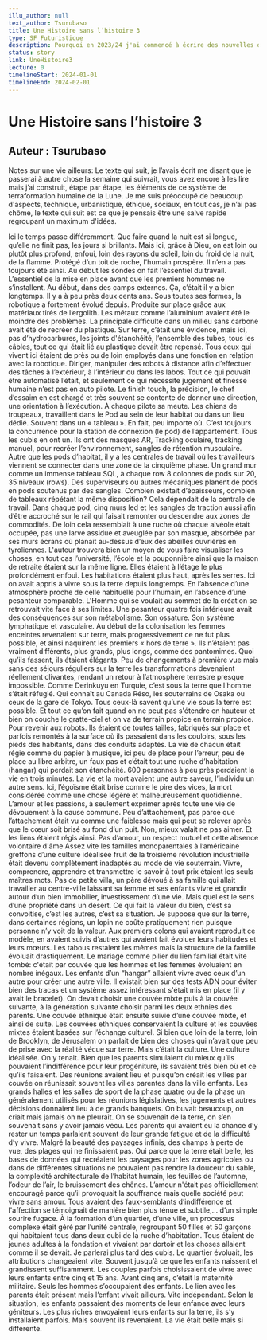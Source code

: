 ```yaml
---
illu_author: null
text_author: Tsurubaso
title: Une Histoire sans l’histoire 3
type: SF Futuristique
description: Pourquoi en 2023/24 j'ai commencé à écrire des nouvelles de sf, ça c'est la série de posts laissé sur Facebook dans lesquels j'ai établi la logique de l'univers. j'ai changé des trucs après, et tout ne correspond pas.
status: story
link: UneHistoire3
lecture: 0
timelineStart: 2024-01-01
timelineEnd: 2024-02-01
---
```


# Une Histoire sans l’histoire 3
## Auteur : Tsurubaso


Notes sur une vie ailleurs:
 Le texte qui suit, je l’avais écrit me disant que je passerai à autre chose la semaine qui suivrait, vous avez encore à les lire mais j’ai construit, étape par étape, les éléments de ce système de terraformation humaine de la Lune.
Je me suis préoccupé de beaucoup d'aspects, technique, urbanistique, éthique, sociaux, en tout cas, je n’ai pas chômé, le texte qui suit est ce que je pensais être une salve rapide regroupant un maximum d'idées.

Ici le temps passe différemment. Que faire quand la nuit est si longue, qu’elle ne finit pas, les jours si brillants. Mais ici, grâce à Dieu, on est loin ou plutôt plus profond, enfoui, loin des rayons du soleil, loin du froid de la nuit, de la flamme. Protégé d’un toit de roche, l'humain prospère.
 Il n’en a pas toujours été ainsi. Au début les sondes on fait l’essentiel du travail. L’essentiel de la mise en place avant que les premiers hommes ne s’installent. Au début, dans des camps externes. Ça, c’était il y a bien longtemps. Il y a à peu près deux cents ans.
Sous toutes ses formes, la robotique a fortement évolué depuis. Produite sur place grâce aux matériaux tirés de l’ergolith.  Les métaux comme l’aluminium avaient été le moindre des problèmes. La principale difficulté dans un milieu sans carbone avait été de recréer du plastique. Sur terre, c’était une évidence, mais ici, pas d’hydrocarbures, les joints d'étanchéité, l’ensemble des tubes, tous les câbles, tout ce qui était lié au plastique devait être repensé. 
Tous ceux qui vivent ici étaient de près ou de loin employés dans une fonction en relation avec la robotique. Diriger, manipuler des robots à distance afin d’effectuer des tâches à l’extérieur, à l’intérieur ou dans les labos. Tout ce qui pouvait être automatisé l’était, et seulement ce qui nécessite jugement et finesse humaine n’est pas en auto pilote. Le finish touch, la précision, le chef d’essaim en est chargé et très souvent se contente de donner une direction, une orientation à l’exécution. À chaque pilote sa meute. Les chiens de troupeaux, travaillent dans le Pod au sein de leur habitat ou dans un lieu dédié. Souvent dans un « tableau ». En fait, peu importe où.
C’est toujours la concurrence pour la station de connexion (le pod) de l’appartement. Tous les cubis en ont un. Ils ont des masques AR, Tracking oculaire, tracking manuel, pour recréer l’environnement, sangles de rétention musculaire. Autre que les pods d’habitat, il y a les centrales de travail où les travailleurs viennent se connecter dans une zone de la cinquième phase. Un grand mur comme un immense tableau SQL, à chaque row 8 colonnes de pods sur 20, 35 niveaux (rows). Des superviseurs ou autres mécaniques planent de pods en pods soutenus par des sangles. Combien existait d’épaisseurs, combien de tableaux répétant la même disposition?  Cela dépendait de la centrale de travail. Dans chaque pod, cinq murs led et les sangles de traction aussi afin d’être accroché sur le rail qui faisait remonter ou descendre aux zones de commodités.
De loin cela ressemblait à une ruche où chaque alvéole était occupée, pas une larve assidue et aveuglée par son masque, absorbée par ses murs écrans où planait au-dessus d’eux des abeilles ouvrières en tyroliennes.
L'auteur trouvera bien un moyen de vous faire visualiser les choses, en tout cas l’université, l’école et la pouponnière ainsi que la maison de retraite étaient sur la même ligne. Elles étaient à l’étage le plus profondément enfoui. Les habitations étaient plus haut, après les serres.
Ici on avait appris à vivre sous la terre depuis longtemps. En l’absence d’une atmosphère proche de celle habituelle pour l’humain, en l’absence d’une pesanteur comparable.
 L'Homme  qui se voulait au sommet de la création se retrouvait vite face à ses limites. Une pesanteur quatre fois inférieure avait des conséquences sur son métabolisme. Son ossature. Son système lymphatique et vasculaire. Au début de la colonisation les femmes enceintes revenaient sur terre, mais progressivement ce ne fut plus possible, et ainsi naquirent les premiers « hors de terre ». Ils n’étaient pas vraiment différents, plus grands, plus longs, comme des pantomimes.  Quoi qu’ils fassent, ils étaient élégants. Peu de changements à première vue mais sans des séjours réguliers sur la terre les transformations devenaient réellement clivantes, rendant un retour à l’atmosphère terrestre presque impossible.
Comme Derinkuyu en Turquie, c’est sous la terre que l’homme s’était réfugié.
Qui connaît au Canada Réso, les souterrains de Osaka ou ceux de la gare de Tokyo. Tous ceux-là savent qu’une vie sous la terre est possible. Et tout ce qu’on fait quand on ne peut pas s'étendre en hauteur et bien on couche le gratte-ciel et on va de terrain propice en terrain propice. 
Pour revenir aux robots. Ils étaient de toutes tailles, fabriqués sur place et parfois remontés à la surface où ils passaient dans les couloirs,  sous les pieds des habitants, dans des conduits adaptés. La vie de chacun était régie comme du papier à musique, ici peu de place pour l’erreur, peu de place au libre arbitre, un faux pas et c’était tout une ruche d’habitation (hangar) qui perdait son étanchéité. 600 personnes à peu près perdaient la vie en trois minutes. 
La vie et la mort avaient une autre saveur, l’individu un autre sens. Ici, l’égoïsme était brisé comme le pire des vices, la mort considérée comme une chose légère et malheureusement quotidienne.
L’amour et les passions, à seulement exprimer après toute une vie de dévouement à la cause commune. Peu d’attachement, pas parce que l’attachement était vu comme une faiblesse mais qui peut se relever après que le cœur soit brisé au fond d’un puit. Non, mieux valait ne pas aimer. Et les liens étaient régis ainsi. Pas d’amour, un respect mutuel et cette absence volontaire d'âme
Assez vite les familles monoparentales à l’américaine greffons d’une culture idéalisée fruit de la troisième révolution industrielle était devenu complètement inadaptés au mode de vie souterrain. Vivre, comprendre, apprendre et transmettre le savoir à tout prix étaient les seuls maîtres mots. Pas de petite villa, un père dévoué à sa famille qui allait travailler au centre-ville laissant sa femme et ses enfants vivre et grandir autour d’un bien immobilier, investissement d’une vie. Mais quel est le sens d’une propriété dans un désert. Ce qui fait la valeur du bien, c’est sa convoitise, c’est les autres, c’est sa situation. Je suppose que sur la terre, dans certaines régions, un lopin ne coûte pratiquement rien puisque personne n’y voit de la valeur. Aux premiers colons qui avaient reproduit ce modèle, en avaient suivis d’autres qui avaient fait évoluer leurs habitudes et leurs mœurs. Les tabous restaient les mêmes mais la structure de la famille évoluait drastiquement. Le mariage comme pilier du lien familial était vite tombé: c'était par couvée que les hommes et les femmes évoluaient en nombre inégaux. Les enfants d’un “hangar” allaient vivre avec ceux d’un autre pour créer une autre ville.
Il existait bien sur des tests ADN pour éviter bien des tracas et un système assez intéressant s'était mis en place (il y avait le bracelet). On devait choisir une couvée mixte puis à la couvée suivante, à la génération suivante choisir parmi les deux ethnies des parents. Une couvée ethnique était ensuite suivie d’une couvée mixte, et ainsi de suite. Les couvées ethniques conservaient la culture et les couvées mixtes étaient basées sur l’échange culturel. Si bien que loin de la terre, loin de Brooklyn, de Jérusalem on parlait de bien des choses qui n’avait que peu de prise avec la réalité vécue sur terre. Mais c’était la culture. Une culture idéalisée. On y tenait.
Bien que les parents simulaient du mieux qu’ils pouvaient l’indifférence pour leur progéniture, ils savaient très bien où et ce qu’ils faisaient. Des réunions avaient lieu et puisqu’on créait les villes par couvée on réunissait souvent les villes parentes dans la ville enfants. Les grands halles et les salles de sport de la phase quatre ou de la phase un généralement utilisés pour les réunions législatives, les jugements et autres décisions donnaient lieu à de grands banquets. On buvait beaucoup, on criait mais jamais on ne pleurait. On se souvenait de la terre, on s’en souvenait sans y avoir jamais vécu. Les parents qui avaient eu la chance d’y rester un temps parlaient souvent de leur grande fatigue et de la difficulté d’y vivre. Malgré la beauté des paysages infinis, des champs à perte de vue, des plages qui ne finissaient pas. Oui parce que la terre était belle, les bases de données qui recréaient les paysages pour les zones agricoles ou dans de différentes situations ne pouvaient pas rendre la douceur du sable, la complexité architecturale de l’habitat humain, les feuilles de l’automne, l’odeur de l’air, le bruissement des chênes.
L’amour n'était pas officiellement encouragé parce qu’il provoquait la souffrance mais quelle société peut vivre sans amour. Tous avaient des faux-semblants d’indifférence et l'affection se témoignait de manière bien plus ténue et subtile,... d’un simple sourire fugace.
À la formation d’un quartier, d’une ville, un processus complexe était géré par l’unité centrale, regroupant 50 filles et 50 garçons qui habitaient tous dans deux cubi de la ruche d’habitation. Tous étaient de jeunes adultes à la fondation et vivaient par dortoir et les choses allaient comme il se devait. Je parlerai plus tard des cubis.
Le quartier évoluait, les attributions changeaient vite. Souvent jusqu’à ce que les enfants naissent et grandissent suffisamment. Les couples parfois choisissaient de vivre avec leurs enfants entre cinq et 15 ans. Avant cinq ans, c’était la maternité militaire. Seuls les hommes s’occupaient des enfants. Le lien avec les parents était présent mais l’enfant vivait ailleurs. Vite indépendant. Selon la situation, les enfants passaient des moments de leur enfance avec leurs géniteurs. Les plus riches envoyaient leurs enfants sur la terre, ils s’y installaient parfois. Mais souvent ils revenaient.
La vie était belle mais si différente.

